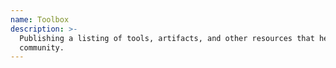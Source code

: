 ```yaml
---
name: Toolbox
description: >-
  Publishing a listing of tools, artifacts, and other resources that help the
  community.
---
```

